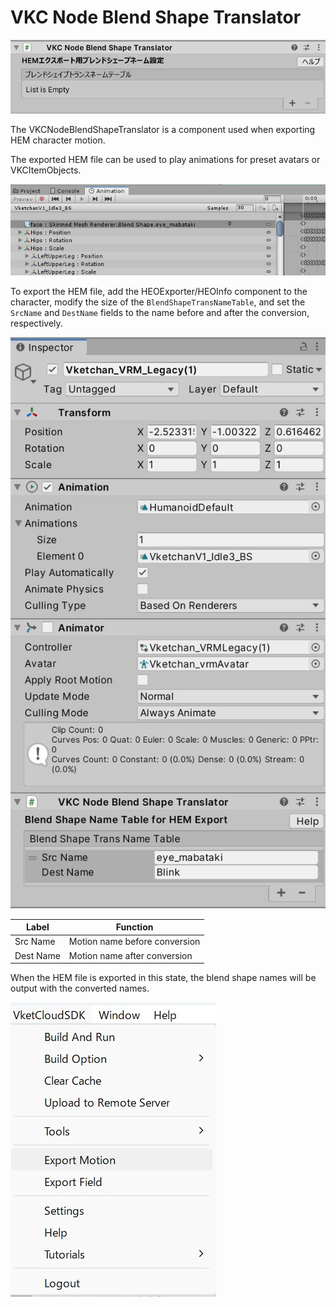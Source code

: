 # VKC Node Blend Shape Translator

![VKCNodeBlendShapeTranslator_1](img/VKCNodeBlendShapeTranslator_1.jpg)

The VKCNodeBlendShapeTranslator is a component used when exporting HEM character motion.

The exported HEM file can be used to play animations for preset avatars or VKCItemObjects.

![VKCNodeBlendShapeTranslator_2](img/VKCNodeBlendShapeTranslator_2.jpg)

To export the HEM file, add the HEOExporter/HEOInfo component to the character, modify the size of the `BlendShapeTransNameTable`, and set the `SrcName` and `DestName` fields to the name before and after the conversion, respectively.

![VKCNodeBlendShapeTranslator_3](img/VKCNodeBlendShapeTranslator_3.jpg)

| Label | Function |
| ---- | ---- | 
| Src Name | Motion name before conversion |
| Dest Name | Motion name after conversion |

When the HEM file is exported in this state, the blend shape names will be output with the converted names.

![VKCNodeBlendShapeTranslator_4](img/VKCNodeBlendShapeTranslator_4.jpg)
